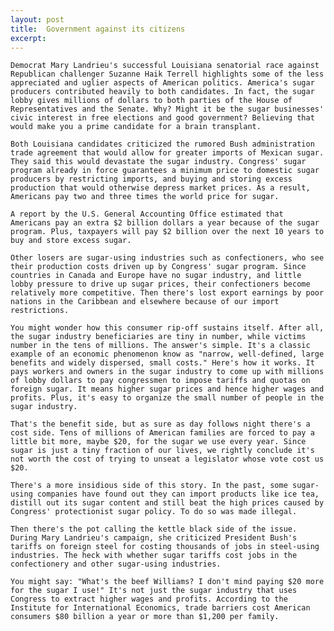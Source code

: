 ```yaml
---
layout: post
title:  Government against its citizens
excerpt:
---
```












	Democrat Mary Landrieu's successful Louisiana senatorial race against Republican challenger Suzanne Haik Terrell highlights some of the less appreciated and uglier aspects of American politics. America's sugar producers contributed heavily to both candidates. In fact, the sugar lobby gives millions of dollars to both parties of the House of Representatives and the Senate. Why? Might it be the sugar businesses' civic interest in free elections and good government? Believing that would make you a prime candidate for a brain transplant.

	Both Louisiana candidates criticized the rumored Bush administration trade agreement that would allow for greater imports of Mexican sugar. They said this would devastate the sugar industry. Congress' sugar program already in force guarantees a minimum price to domestic sugar producers by restricting imports, and buying and storing excess production that would otherwise depress market prices. As a result, Americans pay two and three times the world price for sugar.

	A report by the U.S. General Accounting Office estimated that Americans pay an extra $2 billion dollars a year because of the sugar program. Plus, taxpayers will pay $2 billion over the next 10 years to buy and store excess sugar.

	Other losers are sugar-using industries such as confectioners, who see their production costs driven up by Congress' sugar program. Since countries in Canada and Europe have no sugar industry, and little lobby pressure to drive up sugar prices, their confectioners become relatively more competitive. Then there's lost export earnings by poor nations in the Caribbean and elsewhere because of our import restrictions.

	You might wonder how this consumer rip-off sustains itself. After all, the sugar industry beneficiaries are tiny in number, while victims number in the tens of millions. The answer's simple. It's a classic example of an economic phenomenon know as "narrow, well-defined, large benefits and widely dispersed, small costs." Here's how it works. It pays workers and owners in the sugar industry to come up with millions of lobby dollars to pay congressmen to impose tariffs and quotas on foreign sugar. It means higher sugar prices and hence higher wages and profits. Plus, it's easy to organize the small number of people in the sugar industry.

	That's the benefit side, but as sure as day follows night there's a cost side. Tens of millions of American families are forced to pay a little bit more, maybe $20, for the sugar we use every year. Since sugar is just a tiny fraction of our lives, we rightly conclude it's not worth the cost of trying to unseat a legislator whose vote cost us $20.

	There's a more insidious side of this story. In the past, some sugar-using companies have found out they can import products like ice tea, distill out its sugar content and still beat the high prices caused by Congress' protectionist sugar policy. To do so was made illegal.

	Then there's the pot calling the kettle black side of the issue. During Mary Landrieu's campaign, she criticized President Bush's tariffs on foreign steel for costing thousands of jobs in steel-using industries. The heck with whether sugar tariffs cost jobs in the confectionery and other sugar-using industries.

	You might say: "What's the beef Williams? I don't mind paying $20 more for the sugar I use!" It's not just the sugar industry that uses Congress to extract higher wages and profits. According to the Institute for International Economics, trade barriers cost American consumers $80 billion a year or more than $1,200 per family.


